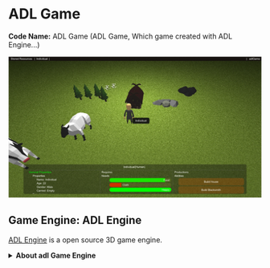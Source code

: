 # ADL Game
**Code Name:** ADL Game (ADL Game, Which game created with ADL Engine...)

![adlGame Gameplay](./res/textures/adlGame.jpg)

## Game Engine: ADL Engine

[ADL Engine](https://github.com/GeraldBostock/adl) is a open source 3D game engine.

<details closed>
<summary><strong>About adl Game Engine</strong></summary>

### 3D cross-platform game engine

ADL is a somewhat competent cross-platform 3D game engine.

#### Build Instructions

**Windows**
**Prerequisites**
- [Cmake](https://cmake.org/download/)
- [Visual Studio 2017](https://visualstudio.microsoft.com/tr/downloads/)

Running build_scripts/Windows_visual_studio.bat generates a Visual Studio Solution file under build folder. If that failes most likely you are missing some dependencies. Check cmakes output for which ones you are missing and download them. 
Put include files under dependencies/[library_name]/include
Lib files under dependencies/[library_name]/lib
and dlls under dependencies/bin folder.

**Dependencies:**

- [Assimp](http://assimp.sourceforge.net/main_downloads.html)
- [Freetpye](https://www.freetype.org/download.html)
- [GLEW](http://glew.sourceforge.net/)
- [RapidJSON](https://github.com/Tencent/rapidjson)
- [SDL2](https://www.libsdl.org/download-2.0.php)
- [spdlog](https://github.com/gabime/spdlog)
- [stb](https://github.com/nothings/stb)
- [ImGui](https://github.com/ocornut/imgui)

</details>